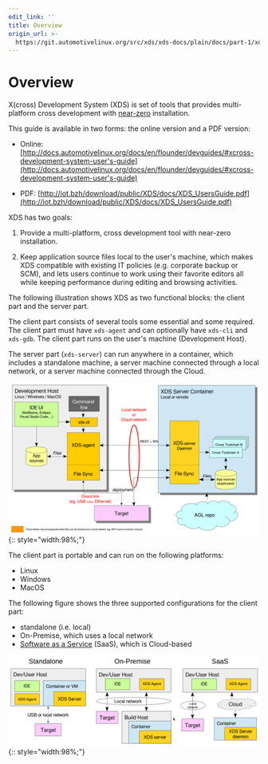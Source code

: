 ```yaml
---
edit_link: ''
title: Overview
origin_url: >-
  https://git.automotivelinux.org/src/xds/xds-docs/plain/docs/part-1/xds-overview.md?h=flounder
---
```


<!-- WARNING: This file is generated by fetch_docs.js using /home/boron/Documents/AGL/docs-webtemplate/site/_data/tocs/devguides/flounder/xds-docs-guides-flounder-devguides-book.yml -->

# Overview

X(cross) Development System (XDS) is set of tools that provides
multi-platform cross development with
[near-zero](https://en.wikipedia.org/wiki/Zero_Install)
installation.

This guide is available in two forms: the online version and a PDF
version:

- Online: [http://docs.automotivelinux.org/docs/en/flounder/devguides/#xcross-development-system-user's-guide](http://docs.automotivelinux.org/docs/en/flounder/devguides/#xcross-development-system-user's-guide)

- PDF: [http://iot.bzh/download/public/XDS/docs/XDS_UsersGuide.pdf](http://iot.bzh/download/public/XDS/docs/XDS_UsersGuide.pdf)

XDS has two goals:

1. Provide a multi-platform, cross development
tool with near-zero installation.

2. Keep application source files local to the user's machine, which
   makes XDS compatible with existing IT policies
   (e.g. corporate backup or SCM), and lets users continue to work
   using their favorite editors all while keeping performance during
   editing and browsing activities.

The following illustration shows XDS as two functional blocks:
the client part and the server part.

The client part consists of several tools some essential and some
required.
The client part must have `xds-agent` and can optionally have `xds-cli`
and `xds-gdb`.
The client part runs on the user's machine (Development Host).

The server part (`xds-server`) can run anywhere in a container,
which includes a standalone machine, a server machine connected
through a local network, or a server machine connected through the Cloud.

![](./pictures/xds-block-diagram.png){:: style="width:98%;"}

<!-- pagebreak -->

The client part is portable and can run on the following platforms:

- Linux
- Windows
- MacOS

The following figure shows the three supported configurations for the client part:

- standalone (i.e. local)
- On-Premise, which uses a local network
- [Software as a Service](https://en.wikipedia.org/wiki/Software_as_a_service)
  (SaaS), which is Cloud-based

![](./pictures/xds-conf.png){:: style="width:98%;"}
